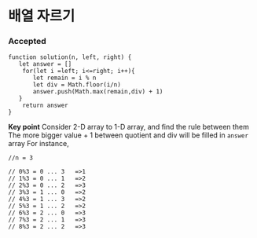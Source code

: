 # 배열 자르기

### Accepted
```
function solution(n, left, right) {
   let answer = []
    for(let i =left; i<=right; i++){
       let remain = i % n 
       let div = Math.floor(i/n)
       answer.push(Math.max(remain,div) + 1)
   }
    return answer
}
```

**Key point**
Consider 2-D array to 1-D array, and find the rule between them
The more bigger value + 1 between quotient and div will be filled in `answer` array
For instance,
```
//n = 3

// 0%3 = 0 ... 3   =>1
// 1%3 = 0 ... 1   =>2
// 2%3 = 0 ... 2   =>3 
// 3%3 = 1 ... 0   =>2
// 4%3 = 1 ... 3   =>2
// 5%3 = 1 ... 2   =>2
// 6%3 = 2 ... 0   =>3
// 7%3 = 2 ... 1   =>3
// 8%3 = 2 ... 2   =>3

```



